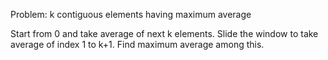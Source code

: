 Problem:
k contiguous elements having maximum average


Start from 0 and take average of next k elements.
Slide the window to take average of index 1 to k+1.
Find maximum average among this.